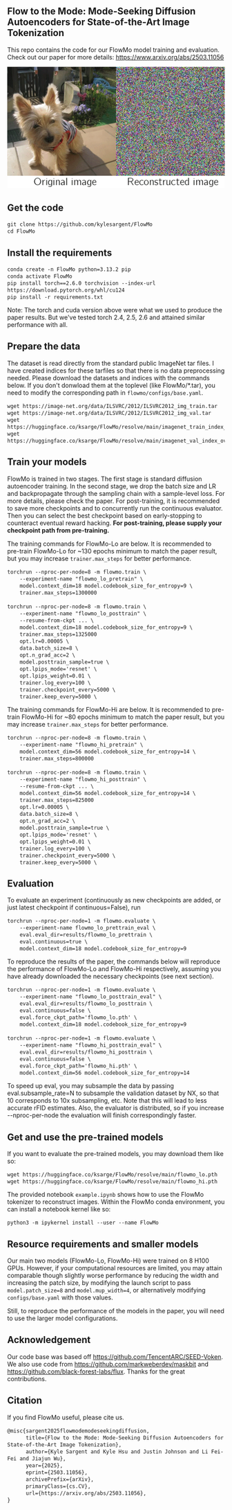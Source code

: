 ## Flow to the Mode: Mode-Seeking Diffusion Autoencoders for State-of-the-Art Image Tokenization

This repo contains the code for our FlowMo model training and evaluation. Check out our paper for more details: https://www.arxiv.org/abs/2503.11056

<p align="center">
  <img src="demo.gif" alt="sample GIF" />
</p>

## Get the code
```
git clone https://github.com/kylesargent/FlowMo
cd FlowMo
```

## Install the requirements
```
conda create -n FlowMo python=3.13.2 pip
conda activate FlowMo
pip install torch==2.6.0 torchvision --index-url https://download.pytorch.org/whl/cu124
pip install -r requirements.txt
```
Note: The torch and cuda version above were what we used to produce the paper results. But we've tested torch 2.4, 2.5, 2.6 and attained similar performance with all.

## Prepare the data
The dataset is read directly from the standard public ImageNet tar files. I have created indices for these tarfiles so that there is no data preprocessing needed. Please download the datasets and indices with the commands below. If you don't donwload them at the toplevel (like FlowMo/*.tar), you need to modify the corresponding path in `flowmo/configs/base.yaml`.

```
wget https://image-net.org/data/ILSVRC/2012/ILSVRC2012_img_train.tar
wget https://image-net.org/data/ILSVRC/2012/ILSVRC2012_img_val.tar
wget https://huggingface.co/ksarge/FlowMo/resolve/main/imagenet_train_index_overall.json
wget https://huggingface.co/ksarge/FlowMo/resolve/main/imagenet_val_index_overall.json
```

## Train your models
FlowMo is trained in two stages. The first stage is standard diffusion autoencoder training. In the second stage, we drop the batch size and LR and backpropagate through the sampling chain with a sample-level loss. For more details, please check the paper. For post-training, it is recommended to save more checkpoints and to concurrently run the continuous evaluator. Then you can select the best checkpoint based on early-stopping to counteract eventual reward hacking. <strong>For post-training, please supply your checkpoint path from pre-training.</strong>

The training commands for FlowMo-Lo are below. It is recommended to pre-train FlowMo-Lo for ~130 epochs minimum to match the paper result, but you may increase `trainer.max_steps` for better performance.
```
torchrun --nproc-per-node=8 -m flowmo.train \
    --experiment-name "flowmo_lo_pretrain" \
    model.context_dim=18 model.codebook_size_for_entropy=9 \
    trainer.max_steps=1300000

torchrun --nproc-per-node=8 -m flowmo.train \
    --experiment-name "flowmo_lo_posttrain" \
    --resume-from-ckpt ... \
    model.context_dim=18 model.codebook_size_for_entropy=9 \
    trainer.max_steps=1325000
    opt.lr=0.00005 \
    data.batch_size=8 \
    opt.n_grad_acc=2 \
    model.posttrain_sample=true \
    opt.lpips_mode='resnet' \
    opt.lpips_weight=0.01 \
    trainer.log_every=100 \
    trainer.checkpoint_every=5000 \
    trainer.keep_every=5000 \
```
The training commands for FlowMo-Hi are below. It is recommended to pre-train FlowMo-Hi for ~80 epochs minimum to match the paper result, but you may increase `trainer.max_steps` for better performance. 
```
torchrun --nproc-per-node=8 -m flowmo.train \
    --experiment-name "flowmo_hi_pretrain" \
    model.context_dim=56 model.codebook_size_for_entropy=14 \
    trainer.max_steps=800000

torchrun --nproc-per-node=8 -m flowmo.train \
    --experiment-name "flowmo_hi_posttrain" \
    --resume-from-ckpt ... \
    model.context_dim=56 model.codebook_size_for_entropy=14 \
    trainer.max_steps=825000
    opt.lr=0.00005 \
    data.batch_size=8 \
    opt.n_grad_acc=2 \
    model.posttrain_sample=true \
    opt.lpips_mode='resnet' \
    opt.lpips_weight=0.01 \
    trainer.log_every=100 \
    trainer.checkpoint_every=5000 \
    trainer.keep_every=5000 \
```

## Evaluation
To evaluate an experiment (continuously as new checkpoints are added, or just latest checkpoint if continuous=False), run

```
torchrun --nproc-per-node=1 -m flowmo.evaluate \
    --experiment-name flowmo_lo_prettrain_eval \
    eval.eval_dir=results/flowmo_lo_prettrain \
    eval.continuous=true \
    model.context_dim=18 model.codebook_size_for_entropy=9
```

To reproduce the results of the paper, the commands below will reproduce the performance of FlowMo-Lo and FlowMo-Hi respectively, assuming you have already downloaded the necessary checkpoints (see next section).
```
torchrun --nproc-per-node=1 -m flowmo.evaluate \
    --experiment-name "flowmo_lo_posttrain_eval" \
    eval.eval_dir=results/flowmo_lo_posttrain \
    eval.continuous=false \
    eval.force_ckpt_path='flowmo_lo.pth' \
    model.context_dim=18 model.codebook_size_for_entropy=9

torchrun --nproc-per-node=1 -m flowmo.evaluate \
    --experiment-name "flowmo_hi_posttrain_eval" \
    eval.eval_dir=results/flowmo_hi_posttrain \
    eval.continuous=false \
    eval.force_ckpt_path='flowmo_hi.pth' \
    model.context_dim=56 model.codebook_size_for_entropy=14
```
To speed up eval, you may subsample the data by passing eval.subsample_rate=N to subsample the validation dataset by NX, so that 10 corresponds to 10x subsampling, etc. Note that this will lead to less accurate rFID estimates. Also, the evaluator is distributed, so if you increase --nproc-per-node the evaluation will finish correspondingly faster.


## Get and use the pre-trained models
If you want to evaluate the pre-trained models, you may download them like so:
```
wget https://huggingface.co/ksarge/FlowMo/resolve/main/flowmo_lo.pth
wget https://huggingface.co/ksarge/FlowMo/resolve/main/flowmo_hi.pth
```
The provided notebook `example.ipynb` shows how to use the FlowMo tokenizer to reconstruct images. Within the FlowMo conda environment, you can install a notebook kernel like so:
```
python3 -m ipykernel install --user --name FlowMo
```

## Resource requirements and smaller models
Our main two models (FlowMo-Lo, FlowMo-Hi) were trained on 8 H100 GPUs. However, if your computational resources are limited, you may attain comparable though slightly worse performance by reducing the width and increasing the patch size, by modifying the launch script to pass `model.patch_size=8` and `model.mup_width=4`, or alternatively modifying `configs/base.yaml` with those values.

Still, to reproduce the performance of the models in the paper, you will need to use the larger model configurations.

## Acknowledgement
Our code base was based off https://github.com/TencentARC/SEED-Voken. We also use code from https://github.com/markweberdev/maskbit and https://github.com/black-forest-labs/flux. Thanks for the great contributions.

## Citation
If you find FlowMo useful, please cite us.

```
@misc{sargent2025flowmodemodeseekingdiffusion,
      title={Flow to the Mode: Mode-Seeking Diffusion Autoencoders for State-of-the-Art Image Tokenization}, 
      author={Kyle Sargent and Kyle Hsu and Justin Johnson and Li Fei-Fei and Jiajun Wu},
      year={2025},
      eprint={2503.11056},
      archivePrefix={arXiv},
      primaryClass={cs.CV},
      url={https://arxiv.org/abs/2503.11056}, 
}
```